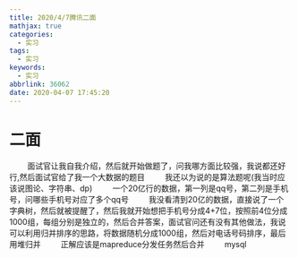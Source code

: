 ```yaml
---
title: 2020/4/7腾讯二面
mathjax: true
categories:
  - 实习
tags:
  - 实习
keywords:
  - 实习
abbrlink: 36062
date: 2020-04-07 17:45:20
---
```


# 二面
&emsp;&emsp; 面试官让我自我介绍，然后就开始做题了，问我哪方面比较强，我说都还好行,然后面试官给了我一个大数据的题目
&emsp;&emsp; 我还以为说的是算法题呢(我当时应该说图论、字符串、dp)
&emsp;&emsp; 一个20亿行的数据，第一列是qq号，第二列是手机号，问哪些手机号对应了多个qq号
&emsp;&emsp; 我没看清到20亿的数据，直接说了一个字典树，然后就被提醒了，然后我就开始想把手机号分成4+7位，按照前4位分成1000组，每组分别是独立的，然后合并答案，面试官问还有没有其他做法，我说可以利用归并排序的思路，将数据随机分成1000组，然后对电话号码排序，最后用堆归并
&emsp;&emsp; 正解应该是mapreduce分发任务然后合并
&emsp;&emsp; mysql
